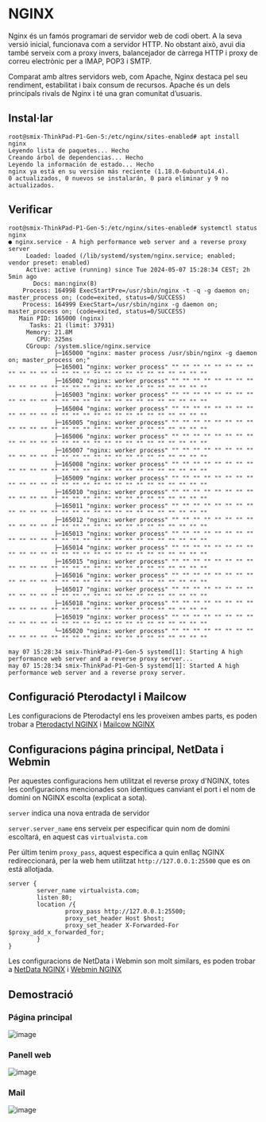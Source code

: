 # NGINX
Nginx és un famós programari de servidor web de codi obert. A la seva versió inicial, funcionava com a servidor HTTP. No obstant això, avui dia també serveix com a proxy invers, balancejador de càrrega HTTP i proxy de correu electrònic per a IMAP, POP3 i SMTP.

Comparat amb altres servidors web, com Apache, Nginx destaca pel seu rendiment, estabilitat i baix consum de recursos. Apache és un dels principals rivals de Nginx i té una gran comunitat d’usuaris.

## Instal·lar
```console
root@smix-ThinkPad-P1-Gen-5:/etc/nginx/sites-enabled# apt install nginx
Leyendo lista de paquetes... Hecho
Creando árbol de dependencias... Hecho
Leyendo la información de estado... Hecho
nginx ya está en su versión más reciente (1.18.0-6ubuntu14.4).
0 actualizados, 0 nuevos se instalarán, 0 para eliminar y 9 no actualizados.
```

## Verificar
```console
root@smix-ThinkPad-P1-Gen-5:/etc/nginx/sites-enabled# systemctl status nginx
● nginx.service - A high performance web server and a reverse proxy server
     Loaded: loaded (/lib/systemd/system/nginx.service; enabled; vendor preset: enabled)
     Active: active (running) since Tue 2024-05-07 15:28:34 CEST; 2h 5min ago
       Docs: man:nginx(8)
    Process: 164998 ExecStartPre=/usr/sbin/nginx -t -q -g daemon on; master_process on; (code=exited, status=0/SUCCESS)
    Process: 164999 ExecStart=/usr/sbin/nginx -g daemon on; master_process on; (code=exited, status=0/SUCCESS)
   Main PID: 165000 (nginx)
      Tasks: 21 (limit: 37931)
     Memory: 21.8M
        CPU: 325ms
     CGroup: /system.slice/nginx.service
             ├─165000 "nginx: master process /usr/sbin/nginx -g daemon on; master_process on;"
             ├─165001 "nginx: worker process" "" "" "" "" "" "" "" "" "" "" "" "" "" "" "" "" "" "" "" "" "" "" "" "" "" "" ""
             ├─165002 "nginx: worker process" "" "" "" "" "" "" "" "" "" "" "" "" "" "" "" "" "" "" "" "" "" "" "" "" "" "" ""
             ├─165003 "nginx: worker process" "" "" "" "" "" "" "" "" "" "" "" "" "" "" "" "" "" "" "" "" "" "" "" "" "" "" ""
             ├─165004 "nginx: worker process" "" "" "" "" "" "" "" "" "" "" "" "" "" "" "" "" "" "" "" "" "" "" "" "" "" "" ""
             ├─165005 "nginx: worker process" "" "" "" "" "" "" "" "" "" "" "" "" "" "" "" "" "" "" "" "" "" "" "" "" "" "" ""
             ├─165006 "nginx: worker process" "" "" "" "" "" "" "" "" "" "" "" "" "" "" "" "" "" "" "" "" "" "" "" "" "" "" ""
             ├─165007 "nginx: worker process" "" "" "" "" "" "" "" "" "" "" "" "" "" "" "" "" "" "" "" "" "" "" "" "" "" "" ""
             ├─165008 "nginx: worker process" "" "" "" "" "" "" "" "" "" "" "" "" "" "" "" "" "" "" "" "" "" "" "" "" "" "" ""
             ├─165009 "nginx: worker process" "" "" "" "" "" "" "" "" "" "" "" "" "" "" "" "" "" "" "" "" "" "" "" "" "" "" ""
             ├─165010 "nginx: worker process" "" "" "" "" "" "" "" "" "" "" "" "" "" "" "" "" "" "" "" "" "" "" "" "" "" "" ""
             ├─165011 "nginx: worker process" "" "" "" "" "" "" "" "" "" "" "" "" "" "" "" "" "" "" "" "" "" "" "" "" "" "" ""
             ├─165012 "nginx: worker process" "" "" "" "" "" "" "" "" "" "" "" "" "" "" "" "" "" "" "" "" "" "" "" "" "" "" ""
             ├─165013 "nginx: worker process" "" "" "" "" "" "" "" "" "" "" "" "" "" "" "" "" "" "" "" "" "" "" "" "" "" "" ""
             ├─165014 "nginx: worker process" "" "" "" "" "" "" "" "" "" "" "" "" "" "" "" "" "" "" "" "" "" "" "" "" "" "" ""
             ├─165015 "nginx: worker process" "" "" "" "" "" "" "" "" "" "" "" "" "" "" "" "" "" "" "" "" "" "" "" "" "" "" ""
             ├─165016 "nginx: worker process" "" "" "" "" "" "" "" "" "" "" "" "" "" "" "" "" "" "" "" "" "" "" "" "" "" "" ""
             ├─165017 "nginx: worker process" "" "" "" "" "" "" "" "" "" "" "" "" "" "" "" "" "" "" "" "" "" "" "" "" "" "" ""
             ├─165018 "nginx: worker process" "" "" "" "" "" "" "" "" "" "" "" "" "" "" "" "" "" "" "" "" "" "" "" "" "" "" ""
             ├─165019 "nginx: worker process" "" "" "" "" "" "" "" "" "" "" "" "" "" "" "" "" "" "" "" "" "" "" "" "" "" "" ""
             └─165020 "nginx: worker process" "" "" "" "" "" "" "" "" "" "" "" "" "" "" "" "" "" "" "" "" "" "" "" "" "" "" ""

may 07 15:28:34 smix-ThinkPad-P1-Gen-5 systemd[1]: Starting A high performance web server and a reverse proxy server...
may 07 15:28:34 smix-ThinkPad-P1-Gen-5 systemd[1]: Started A high performance web server and a reverse proxy server.
```


## Configuració Pterodactyl i Mailcow
Les configuracions de Pterodactyl ens les proveixen ambes parts, es poden trobar a [Pterodactyl NGINX](https://pterodactyl.io/panel/0.7/webserver_configuration.html#nginx-without-ssl) i [Mailcow NGINX](https://docs.mailcow.email/post_installation/reverse-proxy/r_p-nginx/)

## Configuracions página principal, NetData i Webmin
Per aquestes configuracions hem utilitzat el reverse proxy d'NGINX, totes les configuracions mencionades son identiques canviant el port i el nom de domini on NGINX escolta (explicat a sota).

`server` indica una nova entrada de servidor

`server.server_name` ens serveix per especificar quin nom de domini escoltará, en aquest cas `virtualvista.com`

Per últim tenim `proxy_pass`, aquest especifica a quin enllaç NGINX redireccionará, per la web hem utilitzat `http://127.0.0.1:25500` que es on está allotjada.

```nginx
server {
        server_name virtualvista.com;
        listen 80;
        location /{
                proxy_pass http://127.0.0.1:25500;
                proxy_set_header Host $host;
                proxy_set_header X-Forwarded-For $proxy_add_x_forwarded_for;
        }
}
```

Les configuracions de NetData i Webmin son molt similars, es poden trobar a [NetData NGINX](https://github.com/Proyecto-Sintesi/configs/blob/main/etc/nginx/sites-enabled/netdata.virtualvista.com.conf) i [Webmin NGINX](https://github.com/Proyecto-Sintesi/configs/blob/main/etc/nginx/sites-enabled/webmin.virtualvista.com.conf)

## Demostració
### Página principal
![image](https://github.com/Proyecto-Sintesi/configs/assets/122394285/fdfd51ab-3c61-4478-8f09-6918508e892d)

### Panell web
![image](https://github.com/Proyecto-Sintesi/configs/assets/122394285/b0c887da-9005-443c-96be-0ba3419704a0)


### Mail
![image](https://github.com/Proyecto-Sintesi/configs/assets/122394285/f8dc76c6-5898-4f74-9019-4cbeccd57ef1)

